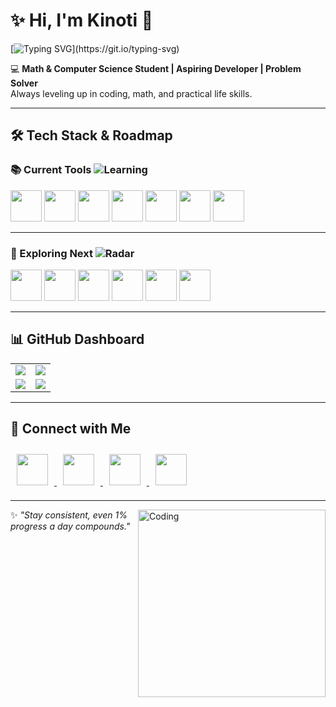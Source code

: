 # ✨ Hi, I'm Kinoti 👋

[![Typing SVG](https://readme-typing-svg.demolab.com?font=Fira+Code&size=35&pause=1000&color=00F5D4&width=500&lines=Math+%26+Computer+Science+Student;Aspiring+Developer+%7C+Problem+Solver;Turning+Ideas+into+Code;Consistency+%3E+Motivation;Debugging...+Winning!)](https://git.io/typing-svg)

💻 **Math & Computer Science Student | Aspiring Developer | Problem Solver**  
Always leveling up in coding, math, and practical life skills.  

---

## 🛠 Tech Stack & Roadmap

### 📚 Current Tools ![Learning](https://readme-typing-svg.demolab.com?font=Fira+Code&weight=600&size=24&pause=1000&color=FFD700&center=false&vCenter=true&width=500&lines=⚡+Python;☕+Java;🌐+JavaScript;🎨+HTML+%2F+CSS;🔧+Git+%7C+VS+Code)
<p align="left">
  <img src="https://skillicons.dev/icons?i=python" width="50"/>
  <img src="https://skillicons.dev/icons?i=java" width="50"/>
  <img src="https://skillicons.dev/icons?i=javascript" width="50"/>
  <img src="https://skillicons.dev/icons?i=html" width="50"/>
  <img src="https://skillicons.dev/icons?i=css" width="50"/>
  <img src="https://skillicons.dev/icons?i=git" width="50"/>
  <img src="https://skillicons.dev/icons?i=vscode" width="50"/>
</p>

---

### 🚀 Exploring Next ![Radar](https://readme-typing-svg.demolab.com?font=Fira+Code&weight=600&size=24&pause=1000&color=00F5D4&center=false&vCenter=true&width=500&lines=⚛️+React;💨+TailwindCSS;🟢+Node.js;🚀+Express.js;🐍+Django;🤖+AI+%2F+ML)
<p align="left">
  <img src="https://skillicons.dev/icons?i=react" width="50"/>
  <img src="https://skillicons.dev/icons?i=tailwind" width="50"/>
  <img src="https://skillicons.dev/icons?i=nodejs" width="50"/>
  <img src="https://skillicons.dev/icons?i=express" width="50"/>
  <img src="https://skillicons.dev/icons?i=django" width="50"/>
  <img src="https://skillicons.dev/icons?i=ai" width="50"/>
</p>

---

## 📊 GitHub Dashboard  

<table>
  <tr>
    <td width="50%">
      <img src="https://github-readme-stats.vercel.app/api?username=Kinoti-254&show_icons=true&theme=tokyonight&hide_border=true&rank_icon=github" />
    </td>
    <td width="50%">
      <img src="https://github-readme-streak-stats.herokuapp.com/?user=Kinoti-254&theme=tokyonight&hide_border=true" />
    </td>
  </tr>
  <tr>
    <td width="50%">
      <img src="https://github-readme-stats.vercel.app/api/top-langs/?username=Kinoti-254&layout=compact&theme=tokyonight&langs_count=8&hide_border=true" />
    </td>
    <td width="50%">
      <img src="https://github-contributor-stats.vercel.app/api?username=Kinoti-254&limit=5&theme=tokyonight&combine_all_yearly_contributions=true&hide_border=true" />
    </td>
  </tr>
</table>

---

## 🔗 Connect with Me  

<p align="left">
  <a href="https://www.instagram.com/_.k.i.n.o.t.i._">
    <img src="https://skillicons.dev/icons?i=instagram" width="50" style="margin: 10px;" />
  </a>
  <a href="https://www.linkedin.com/in/mark-kinoti-5aa3b72a7">
    <img src="https://skillicons.dev/icons?i=linkedin" width="50" style="margin: 10px;" />
  </a>
  <a href="https://twitter.com/kinoti_mark">
    <img src="https://skillicons.dev/icons?i=twitter" width="50" style="margin: 10px;" />
  </a>
  <a href="https://github.com/Kinoti-254">
    <img src="https://skillicons.dev/icons?i=github" width="50" style="margin: 10px;" />
  </a>
</p>

---

<img align="right" alt="Coding" width="300" src="https://media.giphy.com/media/L1R1tvI9svkIWwpVYr/giphy.gif">

✨ *"Stay consistent, even 1% progress a day compounds."*
